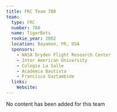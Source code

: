 ```yaml
---
title: FRC Team 780
team:
  type: FRC
  number: 780
  name: TigerBots
  rookie_year: 2002
  location: Bayamon, PR, USA
  sponsors:
    - NASA Dryden Flight Research Center
    - Inter American University
    - Colegio La Salle
    - Academia Bautista
    - Francisco Gaztambide
  links:
    Website: 
---
```

No content has been added for this team